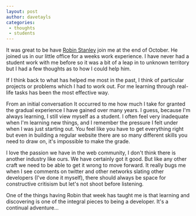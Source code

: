 ```yaml
---
layout: post
author: davetayls
categories:
 - thoughts
 - students
---
```


It was great to be have [Robin Stanley](http://boffnoff.me) join me at the end of October. He joined us in our little office for a weeks work experience. I have never had a student work with me before so it was a bit of a leap in to unknown territory but I had a few thoughts as to how I could help him.

If I think back to what has helped me most in the past, I think of particular projects or problems which I had to work out. For me learning through real-life tasks has been the most effective way.

From an initial conversation It occurred to me how much I take for granted the gradual experience I have gained over many years. I guess, because I'm always learning, I still view myself as a student. I often feel very inadequate when I'm learning new things, and I remember the pressure I felt under when I was just starting out. You feel like you have to get everything right but even in building a regular website there are so many different skills you need to draw on, it's impossible to make the grade.

I love the passion we have in the web community, I don't think there is another industry like ours. We have certainly got it good. But like any other craft we need to be able to get it wrong to move forward. It really bugs me when I see comments on twitter and other networks slating other developers (I've done it myself), there should always be space for constructive critisism but let's not shoot before listening.

One of the things having Robin that week has taught me is that learning and discovering is one of the integral pieces to being a developer. It's a continual adventure...

